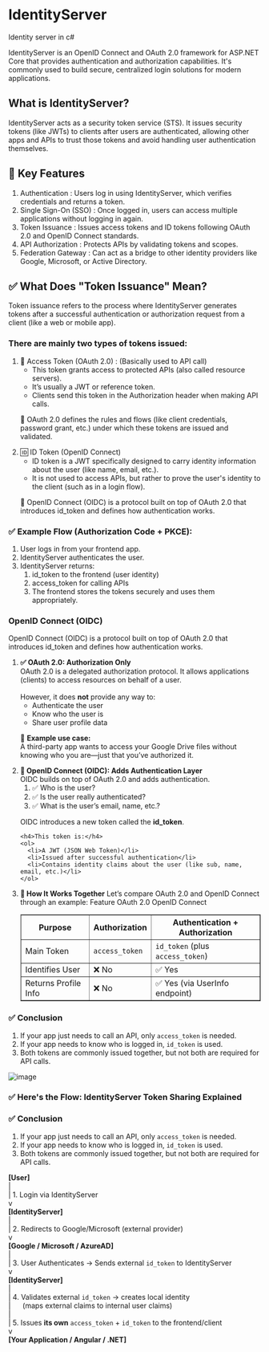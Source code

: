 # IdentityServer
Identity server in c#
<p>IdentityServer is an OpenID Connect and OAuth 2.0 framework for ASP.NET Core that provides authentication and authorization capabilities. It's commonly used to build secure, centralized login solutions for modern applications.</p>

<h2>What is IdentityServer?</h2>
<p>IdentityServer acts as a security token service (STS). It issues security tokens (like JWTs) to clients after users are authenticated, allowing other apps and APIs to trust those tokens and avoid handling user authentication themselves.</p>

<h2>🧰 Key Features</h2>
<ol>
  <li>
    Authentication : Users log in using IdentityServer, which verifies credentials and returns a token.
  </li>
  <li>
    Single Sign-On (SSO) : Once logged in, users can access multiple applications without logging in again.
  </li>
  <li>
    Token Issuance : Issues access tokens and ID tokens following OAuth 2.0 and OpenID Connect standards.
  </li>
  <li>
    API Authorization : Protects APIs by validating tokens and scopes.
  </li>
  <li>
    Federation Gateway : Can act as a bridge to other identity providers like Google, Microsoft, or Active Directory.
  </li>
</ol>

<h2>✅ What Does "Token Issuance" Mean?</h2>
<p>Token issuance refers to the process where IdentityServer generates tokens after a successful authentication or authorization request from a client (like a web or mobile app).</p>

<h3>There are mainly two types of tokens issued:</h3>
<ol>
  <li>
    🔑 Access Token (OAuth 2.0) : (Basically used to API call)
    <ul>
      <li>This token grants access to protected APIs (also called resource servers).</li>
      <li>It’s usually a JWT or reference token.</li>
      <li>Clients send this token in the Authorization header when making API calls.</li>
    </ul>
    <p>🧠 OAuth 2.0 defines the rules and flows (like client credentials, password grant, etc.) under which these tokens are issued and validated.</p>
  </li>

  <li>
    🆔 ID Token (OpenID Connect)
    <ul>
      <li>ID token is a JWT specifically designed to carry identity information about the user (like name, email, etc.).</li>
      <li>It is not used to access APIs, but rather to prove the user's identity to the client (such as in a login flow).</li>
    </ul>
    <p>🧠 OpenID Connect (OIDC) is a protocol built on top of OAuth 2.0 that introduces id_token and defines how authentication works.</p>
  </li>
</ol>

<h3>✅ Example Flow (Authorization Code + PKCE):</h3>
<ol>
  <li>User logs in from your frontend app.</li>
  <li>IdentityServer authenticates the user.</li>
  <li>IdentityServer returns:
    <ol>
      <li>id_token to the frontend (user identity)</li>
      <li>access_token for calling APIs</li>
      <li>The frontend stores the tokens securely and uses them appropriately.</li>
    </ol>
  </li>
</ol>


<h3>OpenID Connect (OIDC)</h3>
<p>OpenID Connect (OIDC) is a protocol built on top of OAuth 2.0 that introduces id_token and defines how authentication works.</p>

<ol>
  <li>
    <strong>✅ OAuth 2.0: Authorization Only</strong><br>
    OAuth 2.0 is a delegated authorization protocol. It allows applications (clients) to access resources on behalf of a user.<br><br>
    However, it does <strong>not</strong> provide any way to:
    <ul>
      <li>Authenticate the user</li>
      <li>Know who the user is</li>
      <li>Share user profile data</li>
    </ul>
    <p>🧠 <strong>Example use case:</strong><br>
    A third-party app wants to access your Google Drive files without knowing who you are—just that you’ve authorized it.</p>
  </li>
  <li>
    <strong>🧾 OpenID Connect (OIDC): Adds Authentication Layer</strong><br>
    OIDC builds on top of OAuth 2.0 and adds authentication.
    <ol>
      <li>✅ Who is the user?</li>
      <li>✅ Is the user really authenticated?</li>
      <li>✅ What is the user’s email, name, etc.?</li>
    </ol>
    <p>OIDC introduces a new token called the <strong>id_token</strong>.</p>

    <h4>This token is:</h4>
    <ol>
      <li>A JWT (JSON Web Token)</li>
      <li>Issued after successful authentication</li>
      <li>Contains identity claims about the user (like sub, name, email, etc.)</li>
    </ol>
  </li>
  <li>
    <strong>🔐 How It Works Together</strong>
    Let’s compare OAuth 2.0 and OpenID Connect through an example:
    Feature	OAuth 2.0	OpenID Connect
<table border="1" cellpadding="8" cellspacing="0">
  <thead>
    <tr>
      <th>Purpose</th>
      <th>Authorization</th>
      <th>Authentication + Authorization</th>
    </tr>
  </thead>
  <tbody>
    <tr>
      <td>Main Token</td>
      <td><code>access_token</code></td>
      <td><code>id_token</code> (plus <code>access_token</code>)</td>
    </tr>
    <tr>
      <td>Identifies User</td>
      <td>❌ No</td>
      <td>✅ Yes</td>
    </tr>
    <tr>
      <td>Returns Profile Info</td>
      <td>❌ No</td>
      <td>✅ Yes (via UserInfo endpoint)</td>
    </tr>
  </tbody>
</table>
  </li>
</ol>
<h3>✅ Conclusion</h3>
<ol>
  <li>If your app just needs to call an API, only <code>access_token</code> is needed.</li>
  <li>If your app needs to know who is logged in, <code>id_token</code> is used.</li>
  <li>Both tokens are commonly issued together, but not both are required for API calls.</li>
</ol>

![image](https://github.com/user-attachments/assets/8ebcc38d-e0ec-4a86-861d-8e668020ba0d)

<h3>✅ Here's the Flow: IdentityServer Token Sharing Explained</h3>
<h3>✅ Conclusion</h3>
<ol>
  <li>If your app just needs to call an API, only <code>access_token</code> is needed.</li>
  <li>If your app needs to know who is logged in, <code>id_token</code> is used.</li>
  <li>Both tokens are commonly issued together, but not both are required for API calls.</li>
</ol>

<div class="box"><strong>[User]</strong></div>
<div class="arrow">|<br>| 1. Login via IdentityServer<br>v</div>

<div class="box"><strong>[IdentityServer]</strong></div>
<div class="arrow">|<br>| 2. Redirects to Google/Microsoft (external provider)<br>v</div>

<div class="box"><strong>[Google / Microsoft / AzureAD]</strong></div>
<div class="arrow">|<br>| 3. User Authenticates → Sends external <code>id_token</code> to IdentityServer<br>v</div>

<div class="box"><strong>[IdentityServer]</strong></div>
<div class="arrow">|<br>| 4. Validates external <code>id_token</code> → creates local identity<br>|&nbsp;&nbsp;&nbsp;&nbsp;&nbsp;&nbsp;(maps external claims to internal user claims)<br>|<br>| 5. Issues <strong>its own</strong> <code>access_token</code> + <code>id_token</code> to the frontend/client<br>v</div>

<div class="box"><strong>[Your Application / Angular / .NET]</strong></div>


